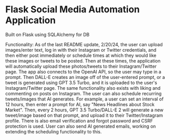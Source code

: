 # Flask Social Media Automation Application
Built on Flask using SQLAlchemy for DB

Functionality: 
As of the last README update, 2/20/24, the user can upload images/enter text, log in with their Instagram or Twitter credentials, and then either post immediately or schedule times at which they would like these images or tweets to be posted. Then at these times, the application will automatically upload these photos/tweets to their Instagram/Twitter page. The app also connects to the OpenAI API, so the user may type in a prompt. Then DALL-E creates an image off of the user-entered prompt, or a tweet is generated using GPT 3.5 Turbo, and it is uploaded to the user's Instagram/Twitter page. The same functionality also exists with liking and commenting on posts on Instagram. The user can  also schedule recurring tweets/images that AI generates. For example, a user can set an interval of 12 hours, then enter a prompt for AI, say "News Headlines about Stock Market". Then, every 2 hours, GPT 3.5 Turbo/DALL-E 2 will generate a new tweet/image based on that prompt, and upload it to their Twitter/Instagram profile. There is also email verification and forgot password and CSRF protection is used. User can also send AI generated emails, working on extending the scheduling functionality to this. 

